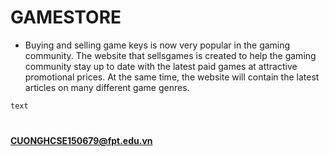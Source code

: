 # GAMESTORE
* Buying and selling game keys is now very popular in the gaming community. The website that sellsgames is created to help the gaming community stay up to date with the latest paid games at attractive promotional prices. At the same time, the website will contain the latest articles on many different game genres.
```php
text
```
#

#### CUONGHCSE150679@fpt.edu.vn
